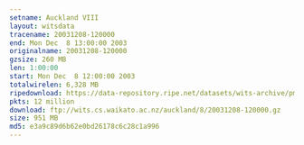 ```yaml
---
setname: Auckland VIII
layout: witsdata
tracename: 20031208-120000
end: Mon Dec  8 13:00:00 2003
originalname: 20031208-120000
gzsize: 260 MB
len: 1:00:00
start: Mon Dec  8 12:00:00 2003
totalwirelen: 6,328 MB
ripedownload: https://data-repository.ripe.net/datasets/wits-archive/pma/long/auck/8//20031208-120000.gz
pkts: 12 million
download: ftp://wits.cs.waikato.ac.nz/auckland/8/20031208-120000.gz
size: 951 MB
md5: e3a9c89d6b62e0bd26178c6c28c1a996
---
```

